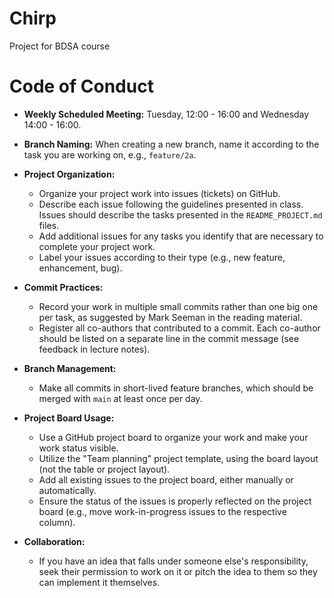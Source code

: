 # Chirp
Project for BDSA course

# Code of Conduct

- **Weekly Scheduled Meeting:** Tuesday, 12:00 - 16:00 and Wednesday 14:00 - 16:00.

- **Branch Naming:** When creating a new branch, name it according to the task you are working on, e.g., `feature/2a`.

- **Project Organization:**
  - Organize your project work into issues (tickets) on GitHub.
  - Describe each issue following the guidelines presented in class. Issues should describe the tasks presented in the `README_PROJECT.md` files.
  - Add additional issues for any tasks you identify that are necessary to complete your project work.
  - Label your issues according to their type (e.g., new feature, enhancement, bug).

- **Commit Practices:**
  - Record your work in multiple small commits rather than one big one per task, as suggested by Mark Seeman in the reading material.
  - Register all co-authors that contributed to a commit. Each co-author should be listed on a separate line in the commit message (see feedback in lecture notes).

- **Branch Management:**
  - Make all commits in short-lived feature branches, which should be merged with `main` at least once per day.

- **Project Board Usage:**
  - Use a GitHub project board to organize your work and make your work status visible.
  - Utilize the "Team planning" project template, using the board layout (not the table or project layout).
  - Add all existing issues to the project board, either manually or automatically.
  - Ensure the status of the issues is properly reflected on the project board (e.g., move work-in-progress issues to the respective column).

- **Collaboration:**
  - If you have an idea that falls under someone else's responsibility, seek their permission to work on it or pitch the idea to them so they can implement it themselves.
